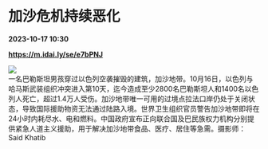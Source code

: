 # 加沙危机持续恶化

**2023-10-17 10:30**

**https://m.idai.ly/se/e7bPNJ**

![](http://pic.yupoo.com/fotomag/08400b82/31e03c96.jpg)  
一名巴勒斯坦男孩穿过以色列空袭摧毁的建筑，加沙地带。10月16日，以色列与哈马斯武装组织冲突进入第10天，迄今造成至少2800名巴勒斯坦人和1400名以色列人死亡，超过1.4万人受伤。加沙地带唯一可用的过境点拉法口岸仍处于关闭状态，导致国际援助物资无法通过陆路入境。世界卫生组织官员警告加沙地带即将在24小时内耗尽水、电和燃料。中国政府宣布正向联合国及巴民族权力机构分别提供紧急人道主义援助，用于解决加沙地带食品、医疗、居住等急需。摄影师：Said Khatib